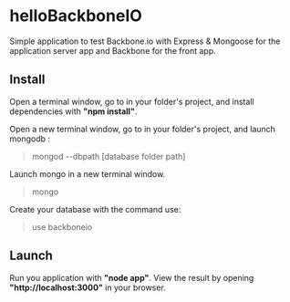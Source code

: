 # helloBackboneIO


Simple application to test Backbone.io with Express & Mongoose for the application server app and Backbone for the front app.

## Install

Open a terminal window, go to in your folder's project, and install dependencies with __"npm install"__.

Open a new terminal window, go to in your folder's project, and launch mongodb :
> mongod --dbpath [database folder path]

Launch mongo in a new terminal window.
> mongo

Create your database with the command use:
> use backboneio

## Launch

Run you application with __"node app"__.
View the result by opening __"http://localhost:3000"__ in your browser.